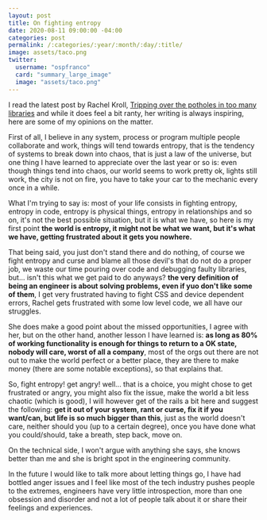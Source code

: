 ```yaml
---
layout: post
title: On fighting entropy
date: 2020-08-11 09:00:00 -04:00
categories: post
permalink: /:categories/:year/:month/:day/:title/
image: assets/taco.png
twitter:
  username: "ospfranco"
  card: "summary_large_image"
  image: "assets/taco.png"
---
```


I read the latest post by Rachel Kroll, [Tripping over the potholes in too many libraries](http://rachelbythebay.com/w/2020/08/09/lib/) and while it does feel a bit ranty, her writing is always inspiring, here are some of my opinions on the matter.

First of all, I believe in any system, process or program multiple people collaborate and work, things will tend towards entropy, that is the tendency of systems to break down into chaos, that is just a law of the universe, but one thing I have learned to appreciate over the last year or so is: even though things tend into chaos, our world seems to work pretty ok, lights still work, the city is not on fire, you have to take your car to the mechanic every once in a while.

What I'm trying to say is: most of your life consists in fighting entropy, entropy in code, entropy is physical things, entropy in relationships and so on, it's not the best possible situation, but it is what we have, so here is my first point **the world is entropy, it might not be what we want, but it's what we have, getting frustrated about it gets you nowhere.**

That being said, you just don't stand there and do nothing, of course we fight entropy and curse and blame all those devil's that do not do a proper job, we waste our time pouring over code and debugging faulty libraries, but... isn't this what we get paid to do anyways? **the very definition of being an engineer is about solving problems, even if yuo don't like some of them**, I get very frustrated having to fight CSS and device dependent errors, Rachel gets frustrated with some low level code, we all have our struggles.

She does make a good point about the missed opportunities, I agree with her, but on the other hand, another lesson I have learned is: **as long as 80% of working functionality is enough for things to return to a OK state, nobody will care, worst of all a company**, most of the orgs out there are not out to make the world perfect or a better place, they are there to make money (there are some notable exceptions), so that explains that.

So, fight entropy! get angry! well... that is a choice, you might chose to get frustrated or angry, you might also fix the issue, make the world a bit less chaotic (which is good), I will however get of the rails a bit here and suggest the following: **get it out of your system, rant or curse, fix it if you want/can, but life is so much bigger than this**, just as the world doesn't care, neither should you (up to a certain degree), once you have done what you could/should, take a breath, step back, move on.

On the technical side, I won't argue with anything she says, she knows better than me and she is bright spot in the engineering community.

In the future I would like to talk more about letting things go, I have had bottled anger issues and I feel like most of the tech industry pushes people to the extremes, engineers have very little introspection, more than one obsession and disorder and not a lot of people talk about it or share their feelings and experiences.